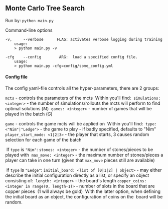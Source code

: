 ## Monte Carlo Tree Search

Run by:
`python main.py`

Command-line options
```
-v,     --verbose      FLAG: activates verbose logging during training
    usage:
    > python main.py -v
    
-cfg    --config        ARG:  load a specified config file.
    usage:
    > python main.py -cfg=config/some_config.yml
```

#### Config file

The config yaml-file controls all the hyper-parameters, there are 2 groups:

`mcts` - controls the parameters of the mcts
​	Within you'll find:
​	`simulations: <integer>` - the number of simulations/rollouts the mcts will perform to find optimal solutions (_M_)
​	`games: <integer>` - number of games that will be played in the batch (_G_)

`game` - controls the game mcts will be applied on
​	Within you'll find:
​		`type: <"Nim"|"Ledge">` - the game to play - if badly specified, defaults to "Nim"
​		`player_start_mode: <1|2|3>` - the player that starts, 3 causes random selection for each game of the batch

​	If `type` is `"Nim"`:
​		`stones: <integer>` - the number of stones/pieces to be played with
​		`max_move: <integer>` - the maximum number of stones/pieces a player can take in one turn (given that
​						   `max_move` pieces still are available)

​	if `type` is `"Ledge"`:
​		`initial_board: <list of [0|1|2] | object>` - may either describe the initial configuration directly as a list, or
​											     specify an object consisting of:
​			`length: <integer>` - the board's length
​			`copper_coins: <integer in range(0, length-1)>` - number of slots in the board that are copper pieces
​													   (1 will always be gold)
​				With the latter option, when defining the initial board as an object, the configuration of coins on the
​				board will be random.
